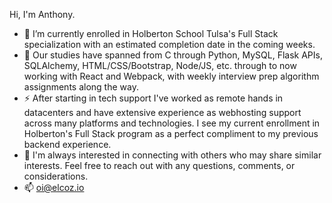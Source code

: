 Hi, I'm Anthony.

- 🌱 I’m currently enrolled in Holberton School Tulsa's Full Stack specialization with an estimated completion date in the coming weeks.
- 🔭 Our studies have spanned from C through Python, MySQL, Flask APIs, SQLAlchemy, HTML/CSS/Bootstrap, Node/JS, etc. through to now working with React and Webpack, with weekly interview prep algorithm assignments along the way.
- ⚡ After starting in tech support I've worked as remote hands in datacenters and have extensive experience as webhosting support across many platforms and technologies. I see my current enrollment in Holberton's Full Stack program as a perfect compliment to my previous backend experience.
- 💬 I'm always interested in connecting with others who may share similar interests. Feel free to reach out with any questions, comments, or considerations.
- 📫 oi@elcoz.io
<!--
**sonnentag/sonnentag** is a ✨ _special_ ✨ repository because its `README.md` (this file) appears on your GitHub profile.

Here are some ideas to get you started:

- 🔭 I’m currently working on ...
- 🌱 I’m currently learning ...
- 👯 I’m looking to collaborate on ...
- 🤔 I’m looking for help with ...
- 💬 Ask me about ...
- 📫 How to reach me: ...
- 😄 Pronouns: ...
- ⚡ Fun fact: ...
-->
